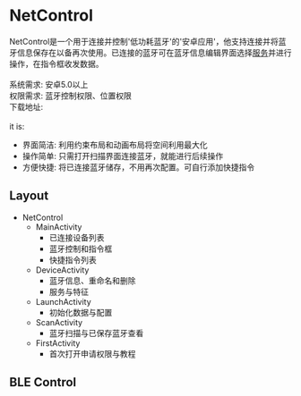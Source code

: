 # NetControl
NetControl是一个用于连接并控制'低功耗蓝牙'的'安卓应用'，他支持连接并将蓝牙信息保存在以备再次使用。已连接的蓝牙可在蓝牙信息编辑界面选择[服务](https://www.bluetooth.com/specifications/gatt/)并进行操作，在指令框收发数据。<br>
<br>
系统需求: 安卓5.0以上<br>
权限需求: 蓝牙控制权限、位置权限<br>
下载地址: <br>
<br>
it is:<br>
* 界面简洁: 利用约束布局和动画布局将空间利用最大化<br>
* 操作简单: 只需打开扫描界面连接蓝牙，就能进行后续操作<br>
* 方便快捷: 将已连接蓝牙储存，不用再次配置。可自行添加快捷指令<br>

## Layout
* NetControl
    * MainActivity
        * 已连接设备列表
        * 蓝牙控制和指令框
        * 快捷指令列表
    * DeviceActivity
        * 蓝牙信息、重命名和删除
        * 服务与特征
    * LaunchActivity
        * 初始化数据与配置
    * ScanActivity
        * 蓝牙扫描与已保存蓝牙查看
    * FirstActivity
        * 首次打开申请权限与教程

## BLE Control
